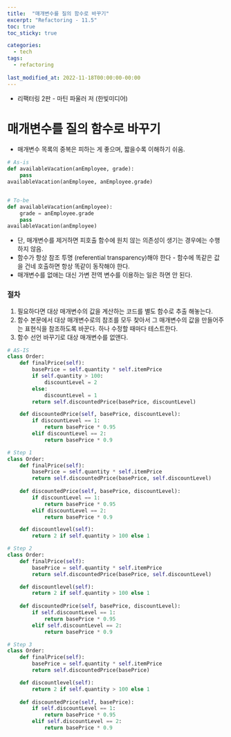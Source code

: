 ```yaml
---
title:  "매개변수를 질의 함수로 바꾸기"
excerpt: "Refactoring - 11.5"
toc: true
toc_sticky: true

categories:
  - tech
tags:
  - refactoring
  
last_modified_at: 2022-11-18T00:00:00-00:00
---
```


* 리팩터링 2판 - 마틴 파울러 저 (한빛미디어)

# 매개변수를 질의 함수로 바꾸기
* 매개변수 목록의 중복은 피하는 게 좋으며, 짧을수록 이해하기 쉬움.

```python
# As-is
def availableVacation(anEmployee, grade):
    pass
availableVacation(anEmployee, anEmployee.grade)


# To-be
def availableVacation(anEmployee):
    grade = anEmployee.grade
    pass
availableVacation(anEmployee)
```
* 단, 매개변수를 제거하면 피호출 함수에 원치 않는 의존성이 생기는 경우에는 수행하지 않음.
* 함수가 항상 참조 투명 (referential transparency)해야 한다 - 함수에 똑같은 값을 건네 호출하면 항상 똑같이 동작해야 한다.
* 매개변수를 없애는 대신 가변 전역 변수를 이용하는 일은 하면 안 된다.

### 절차
1. 필요하다면 대상 매개변수의 값을 계산하는 코드를 별도 함수로 추출 해놓는다.
2. 함수 본문에서 대상 매개변수로의 참조를 모두 찾아서 그 매개변수의 값을 만들어주는 표현식을 참조하도록 바꾼다. 하나 수정할 때마다 테스트한다.
3. 함수 선언 바꾸기로 대상 매개변수를 없앤다.

```python
# AS-IS
class Order:
    def finalPrice(self):
        basePrice = self.quantity * self.itemPrice
        if self.quantity > 100:
            discountLevel = 2
        else:
            discountLevel = 1
        return self.discountedPrice(basePrice, discountLevel)

    def discountedPrice(self, basePrice, discountLevel):
        if discountLevel == 1:
            return basePrice * 0.95
        elif discountLevel == 2:
            return basePrice * 0.9
```

```python
# Step 1
class Order:
    def finalPrice(self):
        basePrice = self.quantity * self.itemPrice
        return self.discountedPrice(basePrice, self.discountLevel)
    
    def discountedPrice(self, basePrice, discountLevel):
        if discountLevel == 1:
            return basePrice * 0.95
        elif discountLevel == 2:
            return basePrice * 0.9

    def discountlevel(self):
        return 2 if self.quantity > 100 else 1
```

```python
# Step 2
class Order:
    def finalPrice(self):
        basePrice = self.quantity * self.itemPrice
        return self.discountedPrice(basePrice, self.discountLevel)

    def discountlevel(self):
        return 2 if self.quantity > 100 else 1
    
    def discountedPrice(self, basePrice, discountLevel):
        if self.discountLevel == 1:
            return basePrice * 0.95
        elif self.discountLevel == 2:
            return basePrice * 0.9
```

```python
# Step 3
class Order:
    def finalPrice(self):
        basePrice = self.quantity * self.itemPrice
        return self.discountedPrice(basePrice)

    def discountlevel(self):
        return 2 if self.quantity > 100 else 1
    
    def discountedPrice(self, basePrice):
        if self.discountLevel == 1:
            return basePrice * 0.95
        elif self.discountLevel == 2:
            return basePrice * 0.9
```





